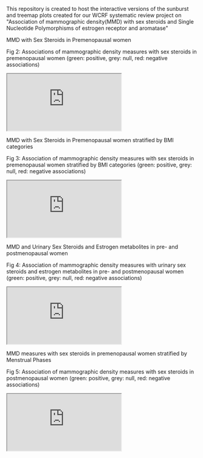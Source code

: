 This repository is created to host the interactive versions of the sunburst and treemap plots created for our WCRF systematic review project on "Association of mammographic density(MMD) with sex steroids and Single Nucleotide Polymorphisms of estrogen receptor and aromatase"

MMD with Sex Steroids in Premenopausal women

Fig 2: Associations of mammographic density measures with sex steroids in premenopausal women (green: positive, grey: null, red: negative associations)
<iframe src="https://github.com/WCRF/SysRev-Metan/blob/main/mmd_ss_premeno_bv_menstrual_phase.html"></iframe>

MMD with Sex Steroids in Premenopausal women stratified by BMI categories

Fig 3: Association of mammographic density measures with sex steroids in premenopausal women stratified by BMI categories (green: positive, grey: null, red: negative associations)
<iframe src="https://github.com/WCRF/SysRev-Metan/blob/main/mmd_ss_by_BMI.html"></iframe>

MMD and Urinary Sex Steroids and Estrogen metabolites in pre- and postmenopausal women

Fig 4: Association of mammographic density measures with urinary sex steroids and estrogen metabolites in pre- and postmenopausal women (green: positive, grey: null, red: negative associations)
<iframe src="https://github.com/WCRF/SysRev-Metan/blob/main/mmd_urinary_ss.html"></iframe>

MMD measures with sex steroids in premenopausal women stratified by Menstrual Phases

Fig 5: Association of mammographic density measures with sex steroids in postmenopausal women (green: positive, grey: null, red: negative associations)
<iframe src="https://github.com/WCRF/SysRev-Metan/blob/main/post_menop.html"></iframe>
